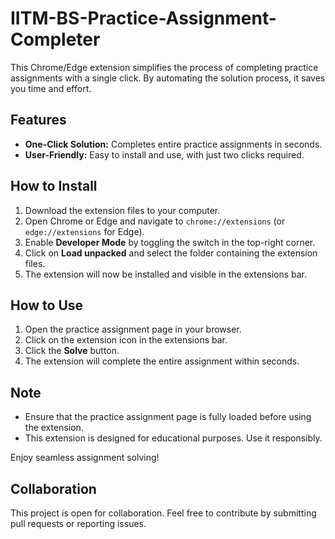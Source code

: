 # IITM-BS-Practice-Assignment-Completer

This Chrome/Edge extension simplifies the process of completing practice assignments with a single click. By automating the solution process, it saves you time and effort.

## Features

- **One-Click Solution:** Completes entire practice assignments in seconds.
- **User-Friendly:** Easy to install and use, with just two clicks required.

## How to Install

1. Download the extension files to your computer.
2. Open Chrome or Edge and navigate to `chrome://extensions` (or `edge://extensions` for Edge).
3. Enable **Developer Mode** by toggling the switch in the top-right corner.
4. Click on **Load unpacked** and select the folder containing the extension files.
5. The extension will now be installed and visible in the extensions bar.

## How to Use

1. Open the practice assignment page in your browser.
2. Click on the extension icon in the extensions bar.
3. Click the **Solve** button.
4. The extension will complete the entire assignment within seconds.

## Note

- Ensure that the practice assignment page is fully loaded before using the extension.
- This extension is designed for educational purposes. Use it responsibly.

Enjoy seamless assignment solving!

## Collaboration

This project is open for collaboration. Feel free to contribute by submitting pull requests or reporting issues.
